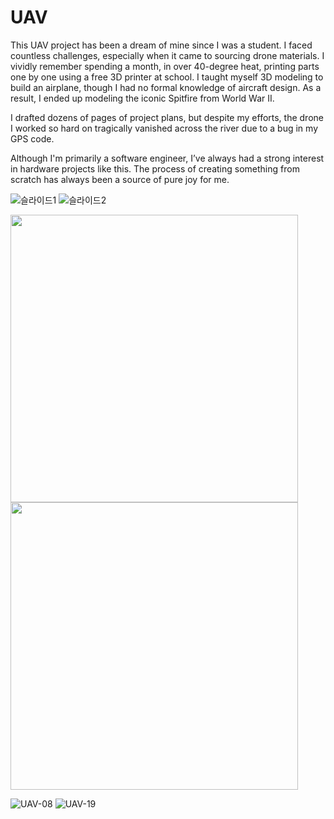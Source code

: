 

# UAV

This UAV project has been a dream of mine since I was a student. I faced countless challenges, especially when it came to sourcing drone materials. I vividly remember spending a month, in over 40-degree heat, printing parts one by one using a free 3D printer at school. I taught myself 3D modeling to build an airplane, though I had no formal knowledge of aircraft design. As a result, I ended up modeling the iconic Spitfire from World War II.

I drafted dozens of pages of project plans, but despite my efforts, the drone I worked so hard on tragically vanished across the river due to a bug in my GPS code.

Although I'm primarily a software engineer, I’ve always had a strong interest in hardware projects like this. The process of creating something from scratch has always been a source of pure joy for me.

![슬라이드1](https://user-images.githubusercontent.com/11865340/122322971-4e750000-cf61-11eb-91e1-d3019c95a820.PNG)
![슬라이드2](https://user-images.githubusercontent.com/11865340/122322962-4c12a600-cf61-11eb-8c57-b6ae768b992b.PNG)

<img width="460" src="https://user-images.githubusercontent.com/11865340/121864753-353d3b00-cd38-11eb-8259-a46a88b347ea.png">
<img width="460" src="https://user-images.githubusercontent.com/11865340/121864762-38382b80-cd38-11eb-9319-ca2b0b22cae1.png">

![UAV-08](https://user-images.githubusercontent.com/11865340/122008893-7e52c500-cdf4-11eb-9a07-be95026bf592.png)
![UAV-19](https://user-images.githubusercontent.com/11865340/122008932-86ab0000-cdf4-11eb-9677-b9841f554811.png)

